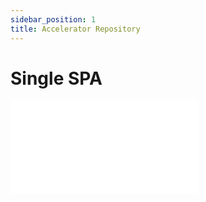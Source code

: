 ```yaml
---
sidebar_position: 1
title: Accelerator Repository
---
```


# Single SPA


<object data="/pdf/sspa.pdf" type="application/pdf" width="1200px" height="700px">
    <embed src="/pdf/sspa.pdf">
    </embed>
</object>